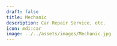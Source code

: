 ```yaml
---
draft: false
title: Mechanic
description: Car Repair Service, etc.
icon: mdi:car
image: ../../assets/images/Mechanic.jpg
---
```

